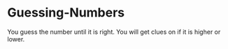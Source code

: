# Guessing-Numbers
You guess the number until it is right. You will get clues on if it is higher or lower.
